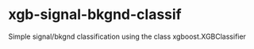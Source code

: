 # xgb-signal-bkgnd-classif
Simple signal/bkgnd classification using the class xgboost.XGBClassifier
